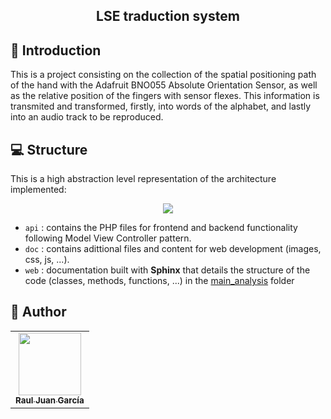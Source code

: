 <h2 align="center">  LSE traduction system </h2>

##  📲 Introduction

This is a project consisting on the collection of the spatial positioning path of the hand with the Adafruit BNO055 Absolute Orientation Sensor, as well as the relative position of the fingers with sensor flexes. 
This information is transmited and transformed, firstly, into words of the alphabet, and lastly into an audio track to be reproduced.

## 💻 Structure

This is a high abstraction level representation of the architecture implemented:

<p align="center">
  <img src="https://github.com/luisblazquezm/influencer-detection/blob/main/doc/resources/img/Arquitectura.jpg?raw=true" hspace="20">
</p>

* ``api`` : contains the PHP files for frontend and backend functionality following Model View Controller pattern.
* ``doc`` : contains adittional files and content for web development (images, css, js, ...).
* ``web`` : documentation built with **Sphinx** that details the structure of the code (classes, methods, functions, ...) in the [main_analysis](https://github.com/bisite/SocialBrandAnalysis/tree/master/src/metrics/main_analysis) folder

## 👥 Author
<table>
<tr>
    <td align="center"><a href="https://github.com/Sanctuaryx"><img src="https://avatars.githubusercontent.com/u/80971057?v=4" width="100px;" alt=""/><br /><sub><b>Raul Juan García</b></sub></a></td>
</tr>
